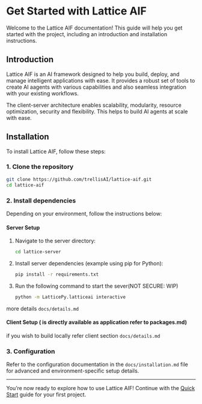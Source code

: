
# Get Started with Lattice AIF

Welcome to the Lattice AIF documentation! This guide will help you get started with the project, including an introduction and installation instructions.

## Introduction

Lattice AIF is an AI framework designed to help you build, deploy, and manage intelligent applications with ease. It provides a robust set of tools to create AI aagents with various capabilities and also seamless integration with your existing workflows.

The client-server architecture enables scalability, modularity, resource optimization, security and flexibility. This helps to build AI agents at scale with ease.

## Installation

To install Lattice AIF, follow these steps:

### 1. Clone the repository

```bash
git clone https://github.com/trellisAI/lattice-aif.git
cd lattice-aif
```

### 2. Install dependencies

Depending on your environment, follow the instructions below:

#### Server Setup

1. Navigate to the server directory:

   ```bash
   cd lattice-server
   ```

2. Install server dependencies (example using pip for Python):

   ```bash
   pip install -r requirements.txt
   ```

3. Run the following command to start the sever(NOT SECURE: WIP)

   ```bash
   python -m LatticePy.latticeai interactive
   ```

more details `docs/details.md` 

#### Client Setup ( is directly available as application refer to packages.md)

if you wish to build locally refer client section `docs/details.md`


### 3. Configuration

Refer to the configuration documentation in the `docs/installation.md` file for advanced and environment-specific setup details.

---

You’re now ready to explore how to use Lattice AIF! Continue with the [Quick Start](quick-start.md) guide for your first project.
